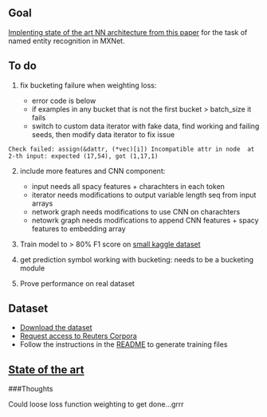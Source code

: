 ## Goal

[Implenting state of the art NN architecture from this paper](https://www.aclweb.org/anthology/Q16-1026) for the task of named entity recognition in MXNet.

## To do

1. fix bucketing failure when weighting loss: 

    - error code is below
    - if examples in any bucket that is not the first bucket > batch_size it fails
    - switch to custom data iterator with fake data, find working and failing seeds, then modify data iterator to fix issue

```
Check failed: assign(&dattr, (*vec)[i]) Incompatible attr in node  at 2-th input: expected (17,54), got (1,17,1)
```

2. include more features and CNN component:
    - input needs all spacy features + charachters in each token
    - iterator needs modifications to output variable length seq from input arrays
    - network graph needs modifications to use CNN on charachters
    - netowrk graph needs modifications to append CNN features + spacy features to embedding array

3. Train model to > 80% F1 score on [small kaggle dataset](https://www.kaggle.com/abhinavwalia95/entity-annotated-corpus)
4. get prediction symbol working with bucketing: needs to be a bucketing module
5. Prove performance on real dataset

## Dataset

- [Download the dataset](https://www.clips.uantwerpen.be/conll2003/ner.tgz)
- [Request access to Reuters Corpora](http://trec.nist.gov/data/reuters/reuters.html)
- Follow the instructions in the [README](https://www.clips.uantwerpen.be/conll2003/ner/000README) to generate training files

## [State of the art](https://aclweb.org/aclwiki/CONLL-2003_(State_of_the_art))

###Thoughts

Could loose loss function weighting to get done...grrr
